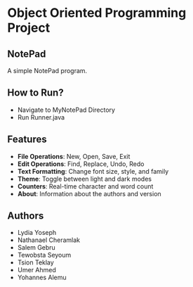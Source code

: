 # Object Oriented Programming Project

## NotePad

A simple NotePad program.

## How to Run?
- Navigate to MyNotePad Directory
- Run Runner.java

## Features

- **File Operations**: New, Open, Save, Exit
- **Edit Operations**: Find, Replace, Undo, Redo
- **Text Formatting**: Change font size, style, and family
- **Theme**: Toggle between light and dark modes
- **Counters**: Real-time character and word count
- **About**: Information about the authors and version

## Authors

- Lydia Yoseph
- Nathanael Cheramlak
- Salem Gebru
- Tewobsta Seyoum
- Tsion Teklay
- Umer Ahmed
- Yohannes Alemu
